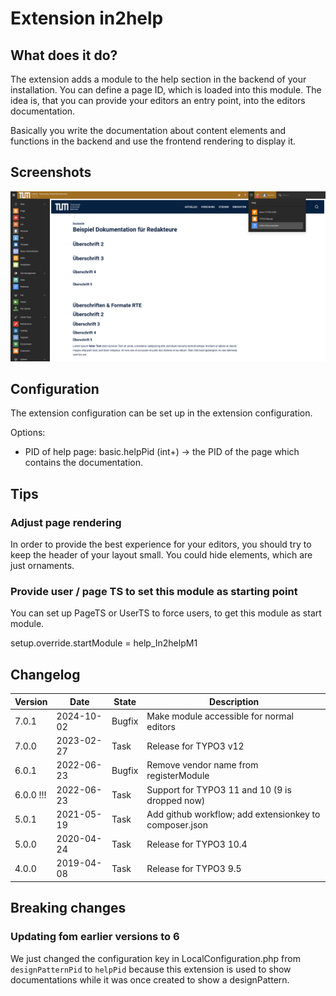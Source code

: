 # Extension in2help

## What does it do?

The extension adds a module to the help section in the backend of
your installation. You can define a page ID, which is loaded into this module.
The idea is, that you can provide your editors an entry point, into the
editors documentation.

Basically you write the documentation about content elements and functions in
the backend and use the frontend rendering to display it.

## Screenshots

![screenshot_module.png](Documentation/Images/screenshot_module.png "Show a documentation in the backend of TYPO3")

## Configuration

The extension configuration can be set up in the extension configuration.

Options:
* PID of help page: basic.helpPid (int+) -> the PID of the page which
contains the documentation.

## Tips

### Adjust page rendering

In order to provide the best experience for your editors, you should try to keep
the header of your layout small. You could hide elements, which are just
ornaments.

### Provide user / page TS to set this module as starting point

You can set up PageTS or UserTS to force users, to get this module as start
module.

setup.override.startModule = help_In2helpM1

## Changelog

| Version   | Date       | State  | Description                                            |
|-----------|------------|--------|--------------------------------------------------------|
| 7.0.1     | 2024-10-02 | Bugfix | Make module accessible for normal editors              |
| 7.0.0     | 2023-02-27 | Task   | Release for TYPO3 v12                                  |
| 6.0.1     | 2022-06-23 | Bugfix | Remove vendor name from registerModule                 |
| 6.0.0 !!! | 2022-06-23 | Task   | Support for TYPO3 11 and 10 (9 is dropped now)         |
| 5.0.1     | 2021-05-19 | Task   | Add github workflow; add extensionkey to composer.json |
| 5.0.0     | 2020-04-24 | Task   | Release for TYPO3 10.4                                 |
| 4.0.0     | 2019-04-08 | Task   | Release for TYPO3 9.5                                  |

## Breaking changes

### Updating fom earlier versions to 6

We just changed the configuration key in LocalConfiguration.php from `designPatternPid` to `helpPid` because this
extension is used to show documentations while it was once created to show a designPattern.
